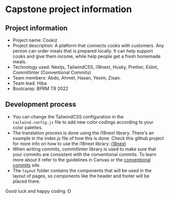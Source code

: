 # Capstone project information

## Project information

-   Project name: Cookiz
-   Project description: A platform that connects cooks with customers. Any person can order meals that is prepared locally. It can help support cooks and give them income, while help people get a fresh homemade meals.
-   Technology used: Nextjs, TailwindCSS, i18next, Husky, Prettier, Eslint, Commitlinter (Conventional Commits)
-   Team members: Abdo, Ahmet, Hasan, Yesim, Zisan.
-   Team lead: Hiba
-   Bootcamp: BPRM TR 2022

## Development process

-   You can change the TailwindCSS configuration in the `tailwind.config.js` file to add new color codings according to your color palettes.
-   The translation process is done using the i18next library. There's an example in the index.js file of how this is done. Check this github project for more info on how to use the i18next library: [i18next](https://github.com/i18next/next-i18next)
-   When writing commits, commitlinter library is used to make sure that your commits are consistent with the conventional commits. To learn more about it refer to the guidelines in Canvas or the [conventional commits](https://www.conventionalcommits.org/en/v1.0.0/#summary) site.
-   The `layout` folder contains the components that will be used in the layout of pages, so components like the header and footer will be placed there.

Good luck and happy coding :D
